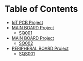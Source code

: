 # Table of Contents

* [IoT PCB Project](README.mdx)
* [MAIN BOARD Project](mainboard.mdx)
  * [SQ001](sq001.mdx)
* [MAIN BOARD Project](mainboard.mdx)
  <!-- * [SQ001](sq001.mdx)  -->
  * [SQ002](sq001.mdx)
* [PERIPHERAL BOARD Project](peripheral.mdx)
  * [SQS001](sqs001.mdx)
  <!-- *[SQS280](sqs280.mdx)
  *[SQS31865](sqs31865.mdx)
  *[SQS4510](sqs4510.mdx)
  *[SQS6040](sqs6040.mdx)
  *[SQS6675](sqs6675.mdx)
  *[SQS6DS3](sqs6ds3.mdx)
  *[SQSCD40](sqscd40.mdx)
  *[SQC485](sqc485.mdx)
  *[SQCuSD](sqcusd.mdx)
  *[SQCNBIOT](sqcnbiot.mdx)
  *[SQC4G](sqc4g.mdx)
  *[SQSH001](sqsh001.mdx) -->
